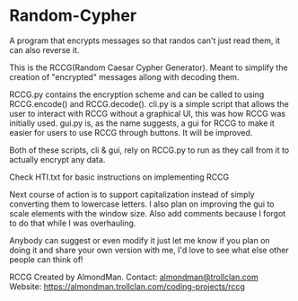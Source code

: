 # Random-Cypher
A program that encrypts messages so that randos can't just read them, it can also reverse it.

This is the RCCG(Random Caesar Cypher Generator). Meant to simplify the creation of "encrypted" messages allong with decoding them.

RCCG.py contains the encryption scheme and can be called to using RCCG.encode(<message here>) and RCCG.decode(<message here>).
cli.py is a simple script that allows the user to interact with RCCG without a graphical UI, this was how RCCG was initially used.
gui.py is, as the name suggests, a gui for RCCG to make it easier for users to use RCCG through buttons. It will be improved.

Both of these scripts, cli & gui, rely on RCCG.py to run as they call from it to actually encrypt any data.

Check HTI.txt for basic instructions on implementing RCCG

Next course of action is to support capitalization instead of simply converting them to lowercase letters.
I also plan on improving the gui to scale elements with the window size.
Also add comments because I forgot to do that while I was overhauling.

Anybody can suggest or even modify it just let me know if you plan on doing it and share your own version with me, I'd love to see what else other people can think of!

RCCG Created by AlmondMan. Contact: almondman@trollclan.com
Website: https://almondman.trollclan.com/coding-projects/rccg
